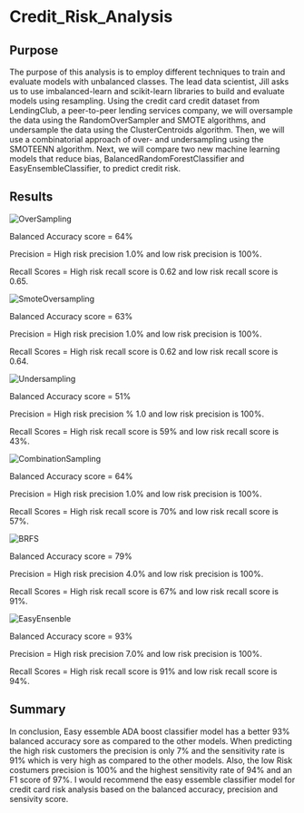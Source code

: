 # Credit_Risk_Analysis
## Purpose
The purpose of this analysis is to employ different techniques to train and evaluate models with unbalanced classes. The lead data scientist, Jill asks us to use imbalanced-learn and scikit-learn libraries to build and evaluate models using resampling.
  Using the credit card credit dataset from LendingClub, a peer-to-peer lending services company, we will oversample the data using the RandomOverSampler and SMOTE algorithms, and undersample the data using the ClusterCentroids algorithm. Then, we will use a combinatorial approach of over- and undersampling using the SMOTEENN algorithm. Next, we will compare two new machine learning models that reduce bias, BalancedRandomForestClassifier and EasyEnsembleClassifier, to predict credit risk.
  
  ## Results
  ![OverSampling](https://user-images.githubusercontent.com/107155888/194625224-220a817b-b1eb-476f-8c8c-bed0bfbe1a21.png)
  
  Balanced Accuracy score = 64%
  
  Precision = High risk precision 1.0% and low risk precision is 100%.
  
  Recall Scores = High risk recall score is 0.62 and low risk recall score is 0.65.
  
  
  
  
![SmoteOversampling](https://user-images.githubusercontent.com/107155888/194625239-3a3c6df5-f439-4b55-a432-76726a4fe86f.png)

Balanced Accuracy score = 63%

Precision = High risk precision 1.0% and low risk precision is 100%.

Recall Scores = High risk recall score is 0.62 and low risk recall score is 0.64.




![Undersampling](https://user-images.githubusercontent.com/107155888/194625289-f053f587-89a9-4835-8933-cb5a803c50fe.png)

Balanced Accuracy score = 51%

Precision = High risk precision % 1.0 and low risk precision is 100%.

Recall Scores = High risk recall score is 59% and low risk recall score is 43%.




![CombinationSampling](https://user-images.githubusercontent.com/107155888/194625338-111a1a77-7b03-4d61-8d2a-a422eef248f7.png)

Balanced Accuracy score = 64%

Precision = High risk precision 1.0% and low risk precision is 100%.

Recall Scores = High risk recall score is 70% and low risk recall score is 57%.




![BRFS](https://user-images.githubusercontent.com/107155888/194625487-c1e90c82-e7ae-4aa8-853d-c713c6de6d3a.png)

Balanced Accuracy score = 79%

Precision = High risk precision 4.0% and low risk precision is 100%.

Recall Scores = High risk recall score is 67% and low risk recall score is 91%.




![EasyEnsenble](https://user-images.githubusercontent.com/107155888/194625508-60a385e7-7601-4077-b1f5-cd643eaa6eb9.png)

Balanced Accuracy score = 93%

Precision = High risk precision 7.0% and low risk precision is 100%.

Recall Scores = High risk recall score is 91% and low risk recall score is 94%.

## Summary
In conclusion, Easy essemble ADA boost classifier model has a better 93% balanced accuracy sore as compared to the other models. When predicting the high risk customers the precision is only 7% and the sensitivity rate is 91% which is very high as compared to the other models. Also, the low Risk costumers precision is 100% and the highest sensitivity rate of 94% and an F1 score of 97%. I would recommend the easy essemble classifier model for credit card risk analysis based on the balanced accuracy, precision and sensivity score.  
